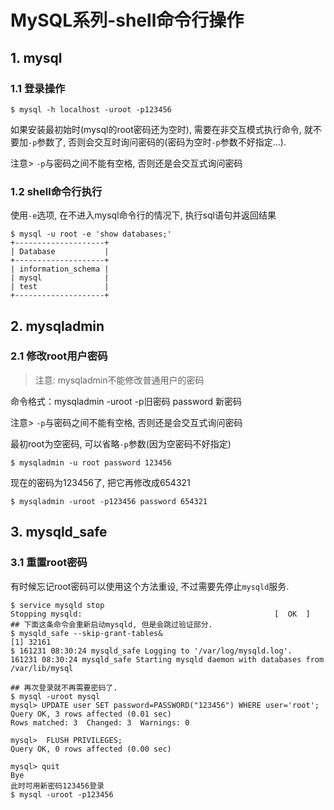 # MySQL系列-shell命令行操作

## 1. mysql

### 1.1 登录操作

```
$ mysql -h localhost -uroot -p123456
```

如果安装最初始时(mysql的root密码还为空时), 需要在非交互模式执行命令, 就不要加`-p`参数了, 否则会交互时询问密码的(密码为空时`-p`参数不好指定...).

注意> `-p`与密码之间不能有空格, 否则还是会交互式询问密码

### 1.2 shell命令行执行

使用`-e`选项, 在不进入mysql命令行的情况下, 执行sql语句并返回结果

```
$ mysql -u root -e 'show databases;'
+--------------------+
| Database           |
+--------------------+
| information_schema |
| mysql              |
| test               |
+--------------------+
```

## 2. mysqladmin

### 2.1 修改root用户密码

> 注意: mysqladmin不能修改普通用户的密码

命令格式：mysqladmin -uroot -p旧密码 password 新密码

注意> `-p`与密码之间不能有空格, 否则还是会交互式询问密码

最初root为空密码, 可以省略`-p`参数(因为空密码不好指定)

```
$ mysqladmin -u root password 123456
```

现在的密码为123456了, 把它再修改成654321

```
$ mysqladmin -uroot -p123456 password 654321
```

## 3. mysqld_safe

### 3.1 重置root密码

有时候忘记root密码可以使用这个方法重设, 不过需要先停止`mysqld`服务.

```
$ service mysqld stop
Stopping mysqld:                                           [  OK  ]
## 下面这条命令会重新启动mysqld, 但是会跳过验证部分.
$ mysqld_safe --skip-grant-tables&
[1] 32161
$ 161231 08:30:24 mysqld_safe Logging to '/var/log/mysqld.log'.
161231 08:30:24 mysqld_safe Starting mysqld daemon with databases from /var/lib/mysql

## 再次登录就不再需要密码了.
$ mysql -uroot mysql
mysql> UPDATE user SET password=PASSWORD("123456") WHERE user='root';
Query OK, 3 rows affected (0.01 sec)
Rows matched: 3  Changed: 3  Warnings: 0

mysql>  FLUSH PRIVILEGES;
Query OK, 0 rows affected (0.00 sec)

mysql> quit
Bye
此时可用新密码123456登录
$ mysql -uroot -p123456
```